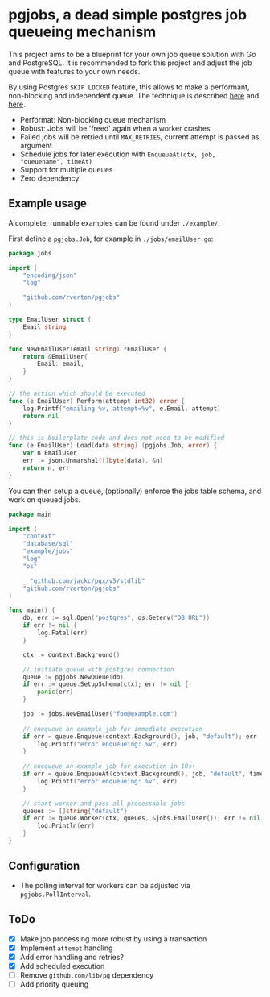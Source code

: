 # pgjobs, a dead simple postgres job queueing mechanism

This project aims to be a blueprint for your own job queue solution with Go and
PostgreSQL. It is recommended to fork this project and adjust the job queue with
features to your own needs.

By using Postgres `SKIP LOCKED` feature, this allows to make a performant,
non-blocking and independent queue. The technique is described
[here](https://robinverton.de/blog/queueing-with-postgresql-and-go) and [here](https://www.crunchydata.com/blog/message-queuing-using-native-postgresql).

* Performat: Non-blocking queue mechanism
* Robust: Jobs will be 'freed' again when a worker crashes
* Failed jobs will be retried until `MAX_RETRIES`, current attempt is passed as argument
* Schedule jobs for later execution with `EnqueueAt(ctx, job, "queuename", timeAt)`
* Support for multiple queues
* Zero dependency

## Example usage

A complete, runnable examples can be found under `./example/`.

First define a `pgjobs.Job`, for example in `./jobs/emailUser.go`:

```go
package jobs

import (
	"encoding/json"
	"log"

	"github.com/rverton/pgjobs"
)

type EmailUser struct {
	Email string
}

func NewEmailUser(email string) *EmailUser {
	return &EmailUser{
		Email: email,
	}
}

// the action which should be executed
func (e EmailUser) Perform(attempt int32) error {
	log.Printf("emailing %v, attempt=%v", e.Email, attempt)
	return nil
}

// this is boilerplate code and does not need to be modified
func (e EmailUser) Load(data string) (pgjobs.Job, error) {
	var n EmailUser
	err := json.Unmarshal([]byte(data), &n)
	return n, err
}
```

You can then setup a queue, (optionally) enforce the jobs table schema, and work on queued jobs.

```go
package main

import (
	"context"
	"database/sql"
	"example/jobs"
	"log"
	"os"

	_ "github.com/jackc/pgx/v5/stdlib"
	"github.com/rverton/pgjobs"
)

func main() {
	db, err := sql.Open("postgres", os.Getenv("DB_URL"))
	if err != nil {
		log.Fatal(err)
	}

	ctx := context.Background()

	// initiate queue with postgres connection
	queue := pgjobs.NewQueue(db)
	if err := queue.SetupSchema(ctx); err != nil {
		panic(err)
	}

	job := jobs.NewEmailUser("foo@example.com")
    
	// enequeue an example job for immediate execution
	if err = queue.Enqueue(context.Background(), job, "default"); err != nil {
		log.Printf("error enqueueing: %v", err)
	}
    
	// enequeue an example job for execution in 10s+
	if err = queue.EnqueueAt(context.Background(), job, "default", time.Now().Add(10*time.Second)); err != nil {
		log.Printf("error enqueueing: %v", err)
	}

	// start worker and pass all processable jobs
	queues := []string{"default"}
	if err := queue.Worker(ctx, queues, &jobs.EmailUser{}); err != nil {
		log.Println(err)
	}
}
```

## Configuration

* The polling interval for workers can be adjusted via `pgjobs.PollInterval`.

## ToDo

* [X] Make job processing more robust by using a transaction
* [X] Implement `attempt` handling
* [X] Add error handling and retries?
* [X] Add scheduled execution
* [ ] Remove `github.com/lib/pq` dependency
* [ ] Add priority queuing
